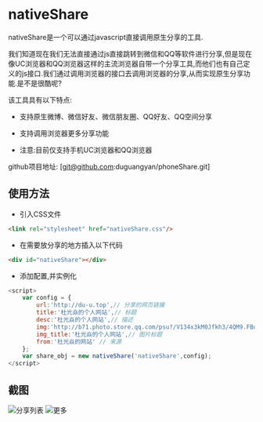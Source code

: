 nativeShare
======


nativeShare是一个可以通过javascript直接调用原生分享的工具.

我们知道现在我们无法直接通过js直接跳转到微信和QQ等软件进行分享,但是现在像UC浏览器和QQ浏览器这样的主流浏览器自带一个分享工具,而他们也有自己定义的js接口.我们通过调用浏览器的接口去调用浏览器的分享,从而实现原生分享功能.是不是很酷呢?

该工具具有以下特点:

* 支持原生微博、微信好友、微信朋友圈、QQ好友、QQ空间分享

* 支持调用浏览器更多分享功能

* 注意:目前仅支持手机UC浏览器和QQ浏览器

github项目地址:  [git@github.com:duguangyan/phoneShare.git]



使用方法
--------------------

* 引入CSS文件

``` html
<link rel="stylesheet" href="nativeShare.css"/>
```

* 在需要放分享的地方插入以下代码

``` html
<div id="nativeShare"></div>
```

* 添加配置,并实例化

``` javascript
<script>
    var config = {
        url:'http://du-u.top',// 分享的网页链接
        title:'杜光焱的个人网站',// 标题
        desc:'杜光焱的个人网站',// 描述
        img:'http://b71.photo.store.qq.com/psu?/V134x3kM0Jfkh3/4QM9.FBqiV9L7dtviidPZl9.Ue6Zrhj1aH3NfLutOuw!/b/YcAXZCqcQwAAYiEDYSohRAAA&bo=WALCAQAAAAABBLo!&rf=viewer_4',// 图片
        img_title:'杜光焱的个人网站',// 图片标题
        from:'杜光焱的网站' // 来源
    };
    var share_obj = new nativeShare('nativeShare',config);
</script>
```

截图
--------------------

![分享列表](http://i1.tietuku.com/5e6c8ab36cfb7990.jpg)
![更多](http://i1.tietuku.com/9f391d6e086aecad.jpg)

